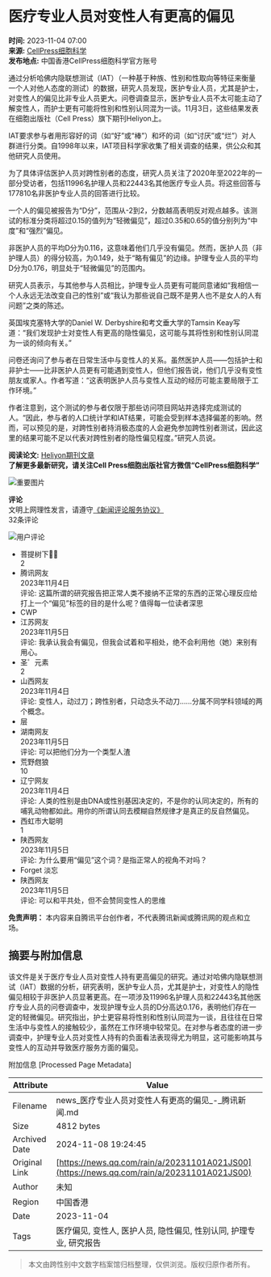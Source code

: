 # 医疗专业人员对变性人有更高的偏见

**时间:** 2023-11-04 07:00  
**来源:** [CellPress细胞科学](https://news.qq.com/omn/author/8QIf3n5c7oUauz7R4gc%3D)  
**发布地点:** 中国香港CellPress细胞科学官方账号  

通过分析哈佛内隐联想测试（IAT）（一种基于种族、性别和性取向等特征来衡量一个人对他人态度的测试）的数据，研究人员发现，医护专业人员，尤其是护士，对变性人的偏见比非专业人员更大。问卷调查显示，医护专业人员不太可能主动了解变性人，而护士更有可能将性别和性别认同混为一谈。11月3日，这些结果发表在细胞出版社（Cell Press）旗下期刊Heliyon上。

IAT要求参与者用形容好的词（如“好”或“棒”）和坏的词（如“讨厌”或“烂”）对人群进行分类。自1998年以来，IAT项目科学家收集了相关调查的结果，供公众和其他研究人员使用。

为了具体评估医护人员对跨性别者的态度，研究人员关注了2020年至2022年的一部分受访者，包括11996名护理人员和22443名其他医疗专业人员。将这些回答与177810名非医护专业人员的回答进行比较。

一个人的偏见被报告为“D分”，范围从-2到2，分数越高表明反对观点越多。该测试的标准分类将超过0.15的值列为“轻微偏见”，超过0.35和0.65的值分别列为“中度”和“强烈”偏见。

非医护人员的平均D分为0.116，这意味着他们几乎没有偏见。然而，医护人员（非护理人员）的得分较高，为0.149，处于“略有偏见”的边缘。护理专业人员的平均D分为0.176，明显处于“轻微偏见”的范围内。

研究人员表示，与其他参与人员相比，护理专业人员更有可能同意诸如“我相信一个人永远无法改变自己的性别”或“我认为那些说自己既不是男人也不是女人的人有问题”之类的陈述。

英国埃克塞特大学的Daniel W. Derbyshire和考文垂大学的Tamsin Keay写道：“我们发现护士对变性人有更高的隐性偏见，这可能与其将性别和性别认同混为一谈的倾向有关。”

问卷还询问了参与者在日常生活中与变性人的关系。虽然医护人员——包括护士和非护士——比非医护人员更有可能遇到变性人，但他们报告说，他们几乎没有变性朋友或家人。作者写道：“这表明医护人员与变性人互动的经历可能主要局限于工作环境。”

作者注意到，这个测试的参与者仅限于那些访问项目网站并选择完成测试的人。“因此，参与者的人口统计学和IAT结果，可能会受到样本选择偏差的影响。然而，可以预见的是，对跨性别者持消极态度的人会避免参加跨性别者测试，因此这里的结果可能不足以代表对跨性别者的隐性偏见程度。”研究人员说。

**阅读论文:** [Heliyon期刊文章](https://cell.com/heliyon/fulltext/S2405-8440(23)07970-7)  
**了解更多最新研究，请关注Cell Press细胞出版社官方微信“CellPress细胞科学”**

![重要图片](https://inews.gtimg.com/newsapp_bt/0/1012205723968_6694/0)

**评论**  
文明上网理性发言，请遵守[《新闻评论服务协议》](https://new.qq.com/static/coralinfo.htm)  
32条评论

![用户评论](http://inews.gtimg.com/newsapp_ls/0/12597139796/0)  
- 菩提树下🖖🏼  
  2  
- 腾讯网友  
  2023年11月4日  
  评论: 这篇所谓的研究报告把正常人类不接纳不正常的东西的正常心理反应给打上一个“偏见”标签的目的是什么呢？值得每一位读者深思  
- CWP  
- 江苏网友  
  2023年11月5日  
  评论: 我承认我会有偏见，但我会试着和平相处，绝不会利用他（她）来别有用心。  
- 圣゜元素  
  2  
- 山西网友  
  2023年11月4日  
  评论: 变性人，动过刀；跨性别者，只动念头不动刀……分属不同学科领域的两个概念。  
- 层  
- 湖南网友  
  2023年11月5日  
  评论: 可以把他们分为一个类型人渣  
- 荒野甝狼  
  10  
- 辽宁网友  
  2023年11月4日  
  评论: 人类的性别是由DNA或性别基因决定的，不是你的认同决定的，所有的哺乳动物都如此。用你的所谓认同去模糊自然规律才是真正的反自然偏见。  
- 西虹市大聪明  
  1  
- 陕西网友  
  2023年11月5日  
  评论: 为什么要用“偏见”这个词？是指正常人的视角不对吗？  
- Forget 淡忘  
- 陕西网友  
  2023年11月5日  
  评论: 可以和平共处，但不会赞同变性人的思维  

**免责声明：** 本内容来自腾讯平台创作者，不代表腾讯新闻或腾讯网的观点和立场。

## 摘要与附加信息

<!-- tcd_abstract -->
该文件是关于医疗专业人员对变性人持有更高偏见的研究。通过对哈佛内隐联想测试（IAT）数据的分析，研究表明，医护专业人员，尤其是护士，对变性人的隐性偏见相较于非医护人员显著更高。在一项涉及11996名护理人员和22443名其他医疗专业人员的问卷调查中，发现护理专业人员的D分高达0.176，表明他们存在一定的轻微偏见。研究指出，护士更容易将性别和性别认同混为一谈，且往往在日常生活中与变性人的接触较少，虽然在工作环境中较常见。在对参与者态度的进一步调查中，护理专业人员对变性人持有的负面看法表现得尤为明显，这可能影响其与变性人的互动并导致医疗服务方面的偏见。
<!-- tcd_abstract_end -->

附加信息 [Processed Page Metadata]

| Attribute       | Value                                  |
|-----------------|----------------------------------------|
| Filename        | news_医疗专业人员对变性人有更高的偏见_-_腾讯新闻.md                             |
| Size            | 4812 bytes                           |
| Archived Date   | 2024-11-08 19:24:45                             |
| Original Link   | [https://news.qq.com/rain/a/20231101A021JS00](https://news.qq.com/rain/a/20231101A021JS00)                       |
| Author          | 未知                               |
| Region          | 中国香港                               |
| Date            | 2023-11-04                                 |
| Tags            | 医疗偏见, 变性人, 医护人员, 隐性偏见, 性别认同, 护理专业, 研究报告                                 |
>
> 本文由跨性别中文数字档案馆归档整理，仅供浏览。版权归原作者所有。
>